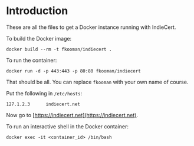 # Introduction
These are all the files to get a Docker instance running with 
IndieCert.

To build the Docker image:

    docker build --rm -t fkooman/indiecert .

To run the container:

    docker run -d -p 443:443 -p 80:80 fkooman/indiecert

That should be all. You can replace `fkooman` with your own name of course.

Put the following in `/etc/hosts`:

    127.1.2.3      indiecert.net

Now go to [https://indiecert.net](https://indiecert.net).

To run an interactive shell in the Docker container:

    docker exec -it <container_id> /bin/bash
